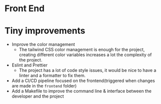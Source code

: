 # Front End

# Tiny improvements

- Improve the color management
    - The tailwind CSS color management is enough for the project, creating different color variables increases a lot the complexity of the project.
- Eslint and Prettier
    - The project has a lot of code style issues, it would be nice to have a linter and a formatter to fix them.
- Add a CI/CD pipeline focused on the frontend(triggered when changes are made in the `frontend` folder)
- Add a Makefile to improve the command line & interface between the developer and the project
